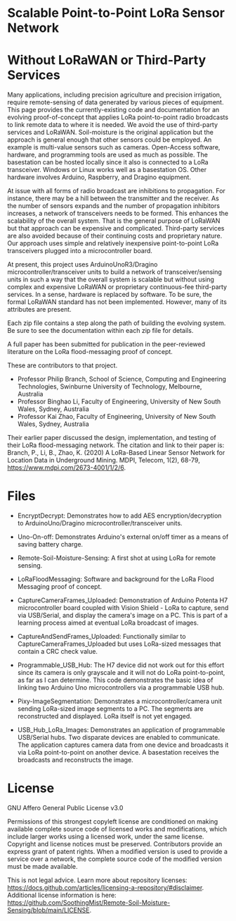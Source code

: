 # Scalable Point-to-Point LoRa Sensor Network
# Without LoRaWAN or Third-Party Services

Many applications, including precision agriculture and precision irrigation, require remote-sensing of data generated by various pieces of equipment. This page provides the currently-existing code and documentation for an evolving proof-of-concept that applies LoRa point-to-point radio broadcasts to link remote data to where it is needed. We avoid the use of third-party services and LoRaWAN. Soil-moisture is the original application but the approach is general enough that other sensors could be employed. An example is multi-value sensors such as cameras. Open-Access software, hardware, and programming tools are used as much as possible. The basestation can be hosted locally since it also is connected to a LoRa transceiver. Windows or Linux works well as a basestation OS. Other hardware involves Arduino, Raspberry, and Dragino equipment.

At issue with all forms of radio broadcast are inhibitions to propagation. For instance, there may be a hill between the transmitter and the receiver. As the number of sensors expands and the number of propagation inhibitors increases, a network of transceivers needs to be formed. This enhances the scalability of the overall system. That is the general purpose of LoRaWAN but that approach can be expensive and complicated. Third-party services are also avoided because of their continuing costs and proprietary nature. Our approach uses simple and relatively inexpensive point-to-point LoRa transceivers plugged into a microcontroller board.

At present, this project uses ArduinoUnoR3/Dragino microcontroller/transceiver units to build a network of transceiver/sensing units in such a way that the overall system is scalable but without using complex and expensive LoRaWAN or proprietary continuous-fee third-party services. In a sense, hardware is replaced by software. To be sure, the formal LoRaWAN standard has not been implemented. However, many of its attributes are present.

Each zip file contains a step along the path of building the evolving system. Be sure to see the documentation within each zip file for details.

A full paper has been submitted for publication in the peer-reviewed literature on the LoRa flood-messaging proof of concept. 

These are contributors to that project.

- Professor Philip Branch, School of Science, Computing and Engineering Technologies, Swinburne University of Technology, Melbourne, Australia
- Professor Binghao Li, Faculty of Engineering, University of New South Wales, Sydney, Australia
- Professor Kai Zhao, Faculty of Engineering, University of New South Wales, Sydney, Australia
  
Their earlier paper discussed the design, implementation, and testing of their LoRa flood-messaging network. The citation and link to their paper is: Branch, P., Li, B., Zhao, K. (2020) A LoRa-Based Linear Sensor Network for Location Data in Underground Mining. MDPI, Telecom, 1(2), 68-79, https://www.mdpi.com/2673-4001/1/2/6.


# Files

* EncryptDecrypt: Demonstrates how to add AES encryption/decryption to ArduinoUno/Dragino microcontroller/transceiver units.

* Uno-On-off: Demonstrates Arduino's external on/off timer as a means of saving battery charge.

* Remote-Soil-Moisture-Sensing: A first shot at using LoRa for remote sensing.

* LoRaFloodMessaging: Software and background for the LoRa Flood Messaging proof of concept.

* CaptureCameraFrames_Uploaded: Demonstration of Arduino Potenta H7 microcontroller board coupled with Vision Shield - LoRa to capture, send via USB/Serial, and display the camera's image on a PC. This is part of a learning process aimed at eventual LoRa broadcast of images.

* CaptureAndSendFrames_Uploaded: Functionally similar to CaptureCameraFrames_Uploaded but uses LoRa-sized messages that contain a CRC check value.

* Programmable_USB_Hub: The H7 device did not work out for this effort since its camera is only grayscale and it will not do LoRa point-to-point, as far as I can determine. This code demonstrates the basic idea of linking two Arduino Uno microcontrollers via a programmable USB hub.

* Pixy-ImageSegmentation: Demonstrates a microcontroller/camera unit sending LoRa-sized image segments to a PC. The segments are reconstructed and displayed. LoRa itself is not yet engaged.

* USB_Hub_LoRa_Images: Demonstrates an application of programmable USB/Serial hubs. Two disparate devices are enabled to communicate. The application captures camera data from one device and broadcasts it via LoRa point-to-point on another device. A basestation receives the broadcasts and reconstructs the image. 

# License

GNU Affero General Public License v3.0

Permissions of this strongest copyleft license are conditioned on making available complete source code of licensed works and modifications, which include larger works using a licensed work, under the same license. Copyright and license notices must be preserved. Contributors provide an express grant of patent rights. When a modified version is used to provide a service over a network, the complete source code of the modified version must be made available.

This is not legal advice. Learn more about repository licenses: https://docs.github.com/articles/licensing-a-repository/#disclaimer.
Additional license information is here: https://github.com/SoothingMist/Remote-Soil-Moisture-Sensing/blob/main/LICENSE.

